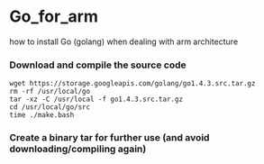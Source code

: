 # Go_for_arm
how to install Go (golang) when dealing with arm architecture


### Download and compile the source code
```
wget https://storage.googleapis.com/golang/go1.4.3.src.tar.gz
rm -rf /usr/local/go
tar -xz -C /usr/local -f go1.4.3.src.tar.gz
cd /usr/local/go/src
time ./make.bash
```

### Create a binary tar for further use (and avoid downloading/compiling again)
